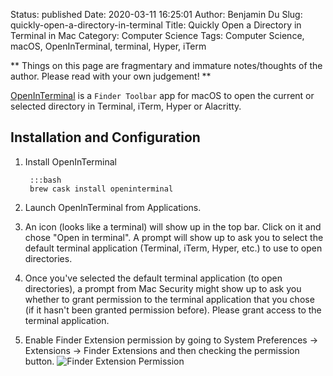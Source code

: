 Status: published
Date: 2020-03-11 16:25:01
Author: Benjamin Du
Slug: quickly-open-a-directory-in-terminal
Title: Quickly Open a Directory in Terminal in Mac
Category: Computer Science
Tags: Computer Science, macOS, OpenInTerminal, terminal, Hyper, iTerm

**
Things on this page are fragmentary and immature notes/thoughts of the author.
Please read with your own judgement!
**


[OpenInTerminal](https://github.com/Ji4n1ng/OpenInTerminal)
is a `Finder Toolbar` app for macOS 
to open the current or selected directory in Terminal, iTerm, Hyper or Alacritty.

## Installation and Configuration

1. Install OpenInTerminal

        :::bash
        brew cask install openinterminal

2. Launch OpenInTerminal from Applications.

3. An icon (looks like a terminal) will show up in the top bar. 
    Click on it and chose "Open in terminal". 
    A prompt will show up to ask you 
    to select the default terminal application (Terminal, iTerm, Hyper, etc.)
    to use to open directories.

4. Once you've selected the default terminal application (to open directories), 
    a prompt from Mac Security might show up 
    to ask you whether to grant permission to the terminal application that you chose
    (if it hasn't been granted permission before). 
    Please grant access to the terminal application.

5. Enable Finder Extension permission 
    by going to System Preferences -> Extensions -> Finder Extensions 
    and then checking the permission button.
    ![Finder Extension Permission](https://user-images.githubusercontent.com/824507/97831360-9ff7a580-1c84-11eb-80df-8ae2ddb3ee6d.png)